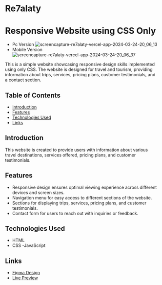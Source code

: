 # Re7alaty

# Responsive Website using CSS Only
- Pc Version ![screencapture-re7alaty-vercel-app-2024-03-24-20_06_13](https://github.com/salemgewiley/Re7alaty/assets/105030635/bdfc5809-7120-41f6-a8d7-4a4dbf2c6d30)
- Mobile Version ![screencapture-re7alaty-vercel-app-2024-03-24-20_06_37](https://github.com/salemgewiley/Re7alaty/assets/105030635/1d8fae79-7874-47c8-b168-5fb132e6e3bf)

This is a simple website showcasing responsive design skills implemented using only CSS. The website is designed for travel and tourism, providing information about trips, services, pricing plans, customer testimonials, and a contact section.

## Table of Contents
- [Introduction](#introduction)
- [Features](#features)
- [Technologies Used](#technologies-used)
- [Links](#links)


## Introduction

This website is created to provide users with information about various travel destinations, services offered, pricing plans, and customer testimonials.

## Features

- Responsive design ensures optimal viewing experience across different devices and screen sizes.
- Navigation menu for easy access to different sections of the website.
- Sections for displaying trips, services, pricing plans, and customer testimonials.
- Contact form for users to reach out with inquiries or feedback.

## Technologies Used

- HTML
- CSS
-JavaScript

## Links

- [Figma Design](https://www.figma.com/file/tGcoZCuq4aTjFg7AF66qDU/Rehlate-Landing-Page-(Community)?type=design&node-id=505-2&mode=design&t=eEdhvJ2uBEkOxuq8-0)
- [Live Preview](https://re7alaty.vercel.app/)



